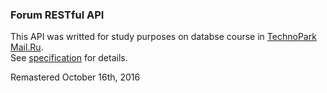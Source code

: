 ### Forum RESTful API

This API was writted for study purposes on databse course in [TechnoPark Mail.Ru](http://park.mail.ru).  
See [specification](https://github.com/s-stupnikov/technopark-db-api/blob/master/README.md) for details.


Remastered October 16th, 2016
